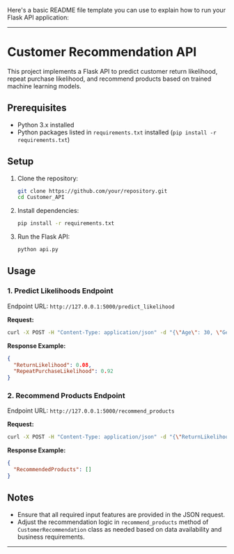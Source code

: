 Here's a basic README file template you can use to explain how to run your Flask API application:

---

# Customer Recommendation API

This project implements a Flask API to predict customer return likelihood, repeat purchase likelihood, and recommend products based on trained machine learning models.

## Prerequisites

- Python 3.x installed
- Python packages listed in `requirements.txt` installed (`pip install -r requirements.txt`)

## Setup

1. Clone the repository:
   ```bash
   git clone https://github.com/your/repository.git
   cd Customer_API
   ```

2. Install dependencies:
   ```bash
   pip install -r requirements.txt
   ```

3. Run the Flask API:
   ```bash
   python api.py
   ```

## Usage

### 1. Predict Likelihoods Endpoint

Endpoint URL: `http://127.0.0.1:5000/predict_likelihood`

**Request:**
```bash
curl -X POST -H "Content-Type: application/json" -d "{\"Age\": 30, \"Gender\": 1, \"AnnualIncome\": 50000, \"NumberOfPurchases\": 10, \"ProductCategory\": 1, \"TimeSpentOnWebsite\": 50, \"LoyaltyProgram\": true, \"DiscountsAvailed\": 1}" http://127.0.0.1:5000/predict_likelihood
```

**Response Example:**
```json
{
  "ReturnLikelihood": 0.08,
  "RepeatPurchaseLikelihood": 0.92
}
```

### 2. Recommend Products Endpoint

Endpoint URL: `http://127.0.0.1:5000/recommend_products`

**Request:**
```bash
curl -X POST -H "Content-Type: application/json" -d "{\"ReturnLikelihood\": 0.08, \"RepeatPurchaseLikelihood\": 0.92}" http://127.0.0.1:5000/recommend_products
```

**Response Example:**
```json
{
  "RecommendedProducts": []
}
```

## Notes

- Ensure that all required input features are provided in the JSON request.
- Adjust the recommendation logic in `recommend_products` method of `CustomerRecommendation` class as needed based on data availability and business requirements.

---
